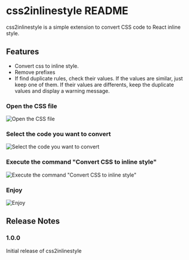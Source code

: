 # css2inlinestyle README

css2inlinestyle is a simple extension to convert CSS code to React inline style.

## Features

- Convert css to inline style.
- Remove prefixes
- If find duplicate rules, check their values. If the values are similar, just keep one of them. If their values are differents, keep the duplicate values and display a warning message.

### Open the CSS file

![Open the CSS file](https://css2inlinestyle.visualstudio.com/35219269-cfd8-4639-8e34-a38dd7515130/_api/_versioncontrol/itemContent?repositoryId=3c297672-e6e7-4d26-be3f-7fc784d3bed2&path=%2Fimages%2Fscreen-0.png&version=GBmaster&contentOnly=true&__v=5)

### Select the code you want to convert

![Select the code you want to convert](https://css2inlinestyle.visualstudio.com/35219269-cfd8-4639-8e34-a38dd7515130/_api/_versioncontrol/itemContent?repositoryId=3c297672-e6e7-4d26-be3f-7fc784d3bed2&path=%2Fimages%2Fscreen-1.png&version=GBmaster&contentOnly=true&__v=5)

### Execute the command "Convert CSS to inline style"

![Execute the command "Convert CSS to inline style"](https://css2inlinestyle.visualstudio.com/35219269-cfd8-4639-8e34-a38dd7515130/_api/_versioncontrol/itemContent?repositoryId=3c297672-e6e7-4d26-be3f-7fc784d3bed2&path=%2Fimages%2Fscreen-2.png&version=GBmaster&contentOnly=true&__v=5)

### Enjoy

![Enjoy](https://css2inlinestyle.visualstudio.com/35219269-cfd8-4639-8e34-a38dd7515130/_api/_versioncontrol/itemContent?repositoryId=3c297672-e6e7-4d26-be3f-7fc784d3bed2&path=%2Fimages%2Fscreen-3.png&version=GBmaster&contentOnly=true&__v=5)

## Release Notes


### 1.0.0

Initial release of css2inlinestyle
